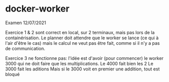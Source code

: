 # docker-worker
Examen 12/07/2021

Exercice 1 & 2 sont correct en local, sur 2 terminaux, mais pas lors de la containérisation. Le planner doit attendre que le worker se lance (ce qui à l'air d'être le cas) mais le calcul ne veut pas être fait, comme si il n'y a pas de communication.

Exercice 3 ne fonctionne pas: l'idée est d'avoir (pour commencer) le worker 3000 qui ne doit faire que les multiplications.
  Le 4000 fait bien les 2
  Le 3000 fait les aditions
  Mais si le 3000 voit en premier une addition, tout est bloqué
